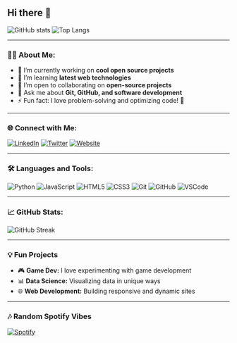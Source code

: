 ## Hi there 👋

![GitHub stats](https://github-readme-stats.vercel.app/api?username=GGNado&show_icons=true&theme=radical)
![Top Langs](https://github-readme-stats.vercel.app/api/top-langs/?username=GGNado&layout=compact&theme=radical)

---

### 👨‍💻 About Me:
- 🔭 I’m currently working on **cool open source projects**
- 🌱 I’m learning **latest web technologies**
- 💼 I’m open to collaborating on **open-source projects**
- 💬 Ask me about **Git, GitHub, and software development**
- ⚡ Fun fact: I love problem-solving and optimizing code! 🧩

---

### 🌐 Connect with Me:
[![LinkedIn](https://img.shields.io/badge/LinkedIn-0A66C2?style=for-the-badge&logo=linkedin&logoColor=white)](https://www.linkedin.com/in/tuo-profilo)
[![Twitter](https://img.shields.io/badge/Twitter-1DA1F2?style=for-the-badge&logo=twitter&logoColor=white)](https://twitter.com/tuo-profilo)
[![Website](https://img.shields.io/badge/Portfolio-FF5722?style=for-the-badge&logo=web&logoColor=white)](https://tuo-sito.com)

---

### 🛠️ Languages and Tools:
![Python](https://img.shields.io/badge/Python-3776AB?style=for-the-badge&logo=python&logoColor=white)
![JavaScript](https://img.shields.io/badge/JavaScript-F7DF1E?style=for-the-badge&logo=javascript&logoColor=black)
![HTML5](https://img.shields.io/badge/HTML5-E34F26?style=for-the-badge&logo=html5&logoColor=white)
![CSS3](https://img.shields.io/badge/CSS3-1572B6?style=for-the-badge&logo=css3&logoColor=white)
![Git](https://img.shields.io/badge/Git-F05032?style=for-the-badge&logo=git&logoColor=white)
![GitHub](https://img.shields.io/badge/GitHub-181717?style=for-the-badge&logo=github&logoColor=white)
![VSCode](https://img.shields.io/badge/VS_Code-007ACC?style=for-the-badge&logo=visual%20studio%20code&logoColor=white)

---

### 📈 GitHub Stats:
<!-- Trovi più opzioni per personalizzare il tema delle statistiche qui: https://github.com/anuraghazra/github-readme-stats -->
![GitHub Streak](https://github-readme-streak-stats.herokuapp.com/?user=GGNado&theme=radical)

---

### 💡 Fun Projects
- 🎮 **Game Dev:** I love experimenting with game development
- 📊 **Data Science:** Visualizing data in unique ways
- 🌐 **Web Development:** Building responsive and dynamic sites

---

### 🎶 Random Spotify Vibes
[![Spotify](https://spotify-github-profile.vercel.app/api/view?uid=tuo-spotify-username&cover_image=true&theme=novatorem&show_offline=false&background_color=121212&interchange=false&bar_color=53b14f&bar_color_cover=true)](https://open.spotify.com/user/Giggi)
